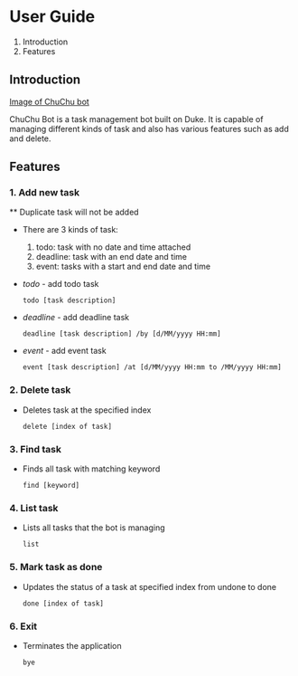 # User Guide
1. Introduction
2. Features

## Introduction
[Image of ChuChu bot](https://github.com/XinPei-ng/duke/blob/master/docs/Ui.png)

ChuChu Bot is a task management bot built on Duke. It is 
capable of managing different kinds of task and also has various
features such as add and delete.

## Features 

### 1. Add new task

** Duplicate task will not be added
- There are 3 kinds of task:
   1. todo: task with no date and time attached
   2. deadline: task with an end date and time
   3. event: tasks with a start and end date and time
   

- *todo* - add todo task

      todo [task description]

- *deadline* - add deadline task

      deadline [task description] /by [d/MM/yyyy HH:mm]
      
- *event* - add event task
     
      event [task description] /at [d/MM/yyyy HH:mm to /MM/yyyy HH:mm]
  
### 2. Delete task

- Deletes task at the specified index
 
      delete [index of task]
    
### 3. Find task
   
- Finds all task with matching keyword
   
      find [keyword]

### 4. List task

- Lists all tasks that the bot is managing

      list
    
### 5. Mark task as done

- Updates the status of a task at specified index from undone to done

      done [index of task]

### 6. Exit

- Terminates the application

      bye 
  
     


